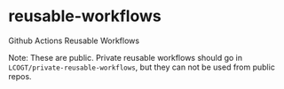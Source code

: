 # reusable-workflows
Github Actions Reusable Workflows

Note: These are public. Private reusable workflows should go in `LCOGT/private-reusable-workflows`, but they can not be used from public repos.
